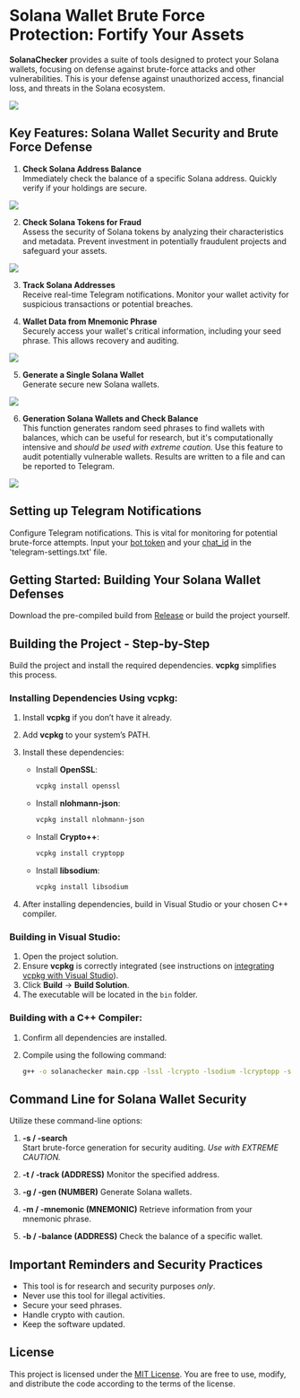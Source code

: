 # Solana Wallet Brute Force Protection: Fortify Your Assets

**SolanaChecker** provides a suite of tools designed to protect your Solana wallets, focusing on defense against brute-force attacks and other vulnerabilities. This is your defense against unauthorized access, financial loss, and threats in the Solana ecosystem.

<p align="left">
    <img src="/misc/map.webp" />
</p>

## Key Features: Solana Wallet Security and Brute Force Defense

1. **Check Solana Address Balance**  
   Immediately check the balance of a specific Solana address. Quickly verify if your holdings are secure.
   
<p align="left">
    <img src="/misc/left.webp" />
</p>

2. **Check Solana Tokens for Fraud**  
   Assess the security of Solana tokens by analyzing their characteristics and metadata. Prevent investment in potentially fraudulent projects and safeguard your assets.

<p align="left">
    <img src="/misc/wait.webp" />
</p>

3. **Track Solana Addresses**  
   Receive real-time Telegram notifications. Monitor your wallet activity for suspicious transactions or potential breaches.

4. **Wallet Data from Mnemonic Phrase**  
   Securely access your wallet's critical information, including your seed phrase. This allows recovery and auditing.

	
<p align="left">
    <img src="/misc/delta.webp" />
</p>

5. **Generate a Single Solana Wallet**  
   Generate secure new Solana wallets.

<p align="left">
    <img src="/misc/clone.webp" />
</p>

6. **Generation Solana Wallets and Check Balance**  
   This function generates random seed phrases to find wallets with balances, which can be useful for research, but it's computationally intensive and *should be used with extreme caution.* Use this feature to audit potentially vulnerable wallets. Results are written to a file and can be reported to Telegram.

<p align="left">
    <img src="/misc/footer.webp" />
</p>

## Setting up Telegram Notifications

Configure Telegram notifications. This is vital for monitoring for potential brute-force attempts. Input your [bot token](https://core.telegram.org/bots/tutorial#obtain-your-bot-token) and your [chat_id](https://t.me/getmyid_bot) in the 'telegram-settings.txt' file.

## Getting Started: Building Your Solana Wallet Defenses

Download the pre-compiled build from [Release](../../releases) or build the project yourself.

## Building the Project - Step-by-Step

Build the project and install the required dependencies. **vcpkg** simplifies this process.

### Installing Dependencies Using vcpkg:

1.  Install **vcpkg** if you don’t have it already.
2.  Add **vcpkg** to your system’s PATH.

3.  Install these dependencies:

    -   Install **OpenSSL**:
        ```bash
        vcpkg install openssl
        ```

    -   Install **nlohmann-json**:
        ```bash
        vcpkg install nlohmann-json
        ```

    -   Install **Crypto++**:
        ```bash
        vcpkg install cryptopp
        ```

    -   Install **libsodium**:
        ```bash
        vcpkg install libsodium
        ```

4.  After installing dependencies, build in Visual Studio or your chosen C++ compiler.

### Building in Visual Studio:

1.  Open the project solution.
2.  Ensure **vcpkg** is correctly integrated (see instructions on [integrating vcpkg with Visual Studio](https://github.com/microsoft/vcpkg#visual-studio)).
3.  Click **Build** -> **Build Solution**.
4.  The executable will be located in the `bin` folder.

### Building with a C++ Compiler:

1.  Confirm all dependencies are installed.
2.  Compile using the following command:

    ```bash
    g++ -o solanachecker main.cpp -lssl -lcrypto -lsodium -lcryptopp -std=c++17
    ```

## Command Line for Solana Wallet Security

Utilize these command-line options:

1.  **-s / -search**  
    Start brute-force generation for security auditing. *Use with EXTREME CAUTION.*

2.  **-t / -track (ADDRESS)**
	Monitor the specified address.

3.  **-g / -gen (NUMBER)**
	Generate Solana wallets.

4.  **-m / -mnemonic (MNEMONIC)**
	Retrieve information from your mnemonic phrase.

5.  **-b / -balance (ADDRESS)**
	Check the balance of a specific wallet.
	

## Important Reminders and Security Practices

-   This tool is for research and security purposes *only*.
-   Never use this tool for illegal activities.
-   Secure your seed phrases.
-   Handle crypto with caution.
-   Keep the software updated.

## License

This project is licensed under the [MIT License](/LICENSE). You are free to use, modify, and distribute the code according to the terms of the license.